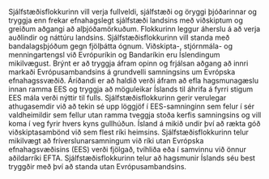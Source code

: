 Sjálfstæðisflokkurinn vill verja fullveldi, sjálfstæði og öryggi þjóðarinnar og tryggja enn frekar efnahagslegt sjálfstæði landsins með viðskiptum og greiðum aðgangi að alþjóðamörkuðum. Flokkurinn leggur áherslu á að verja auðlindir og náttúru landsins. Sjálfstæðisflokkurinn vill standa með bandalagsþjóðum gegn fjölþátta ógnum. Viðskipta-, stjórnmála- og menningartengsl við Evrópuríkin og Bandaríkin eru Íslendingum mikilvægust. Brýnt er að tryggja áfram opinn og frjálsan aðgang að innri markaði Evrópusambandsins á grundvelli samningsins um Evrópska efnahagssvæðið. Áríðandi er að haldið verði áfram að efla hagsmunagæslu innan ramma EES og tryggja að möguleikar Íslands til áhrifa á fyrri stigum EES mála verði nýttir til fulls. Sjálfstæðisflokkurinn gerir verulegar athugasemdir við að tekin sé upp löggjöf í EES-samninginn sem felur í sér valdheimildir sem fellur utan ramma tveggja stoða kerfis samningsins og vill koma í veg fyrir hvers kyns gullhúðun. Ísland á mikið undir því að rækta góð viðskiptasambönd við sem flest ríki heimsins. Sjálfstæðisflokkurinn telur mikilvægt að fríverslunarsamningum við ríki utan Evrópska efnahagsvæðisins (EES) verði fjölgað, tvíhliða eða í samvinnu við önnur aðildarríki EFTA. Sjálfstæðisflokkurinn telur að hagsmunir Íslands séu best tryggðir með því að standa utan Evrópusambandsins. 